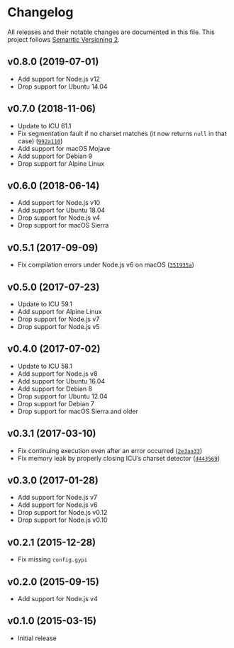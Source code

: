 # Changelog

All releases and their notable changes are documented in this file. This project follows [Semantic Versioning 2](https://semver.org).

## v0.8.0 (2019-07-01)

- Add support for Node.js v12
- Drop support for Ubuntu 14.04

## v0.7.0 (2018-11-06)

- Update to ICU 61.1
- Fix segmentation fault if no charset matches (it now returns `null` in that case) ([`992a110`](https://github.com/sonicdoe/detect-character-encoding/commit/992a11007fff6cfd40b952150ab8d30410c4a20a))
- Add support for macOS Mojave
- Add support for Debian 9
- Drop support for Alpine Linux

## v0.6.0 (2018-06-14)

- Add support for Node.js v10
- Add support for Ubuntu 18.04
- Drop support for Node.js v4
- Drop support for macOS Sierra

## v0.5.1 (2017-09-09)

- Fix compilation errors under Node.js v6 on macOS ([`351935a`](https://github.com/sonicdoe/detect-character-encoding/commit/351935a96d4d1cd298b1bea3d97a223707303a07))

## v0.5.0 (2017-07-23)

- Update to ICU 59.1
- Add support for Alpine Linux
- Drop support for Node.js v7
- Drop support for Node.js v5

## v0.4.0 (2017-07-02)

- Update to ICU 58.1
- Add support for Node.js v8
- Add support for Ubuntu 16.04
- Add support for Debian 8
- Drop support for Ubuntu 12.04
- Drop support for Debian 7
- Drop support for macOS Sierra and older

## v0.3.1 (2017-03-10)

- Fix continuing execution even after an error occurred ([`2e3aa33`](https://github.com/sonicdoe/detect-character-encoding/commit/2e3aa333a573960edf2d782bca3b25a01e49678b))
- Fix memory leak by properly closing ICU’s charset detector ([`d443569`](https://github.com/sonicdoe/detect-character-encoding/commit/d44356927b92e3b13e178071bf6d7c671766f588))

## v0.3.0 (2017-01-28)

- Add support for Node.js v7
- Add support for Node.js v6
- Drop support for Node.js v0.12
- Drop support for Node.js v0.10

## v0.2.1 (2015-12-28)

- Fix missing `config.gypi`

## v0.2.0 (2015-09-15)

- Add support for Node.js v4

## v0.1.0 (2015-03-15)

- Initial release
